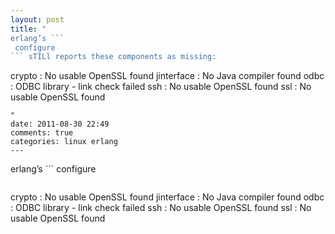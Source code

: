 ```yaml
---
layout: post
title: "
erlang’s ```
 configure
``` sTILl reports these components as missing:
```

crypto         : No usable OpenSSL found
jinterface     : No Java compiler found
odbc           : ODBC library - link check failed
ssh            : No usable OpenSSL found
ssl            : No usable OpenSSL found

```
"
date: 2011-08-30 22:49
comments: true
categories: linux erlang
---
```


erlang’s ```
 configure
``` sTILl reports these components as missing:
```

crypto         : No usable OpenSSL found
jinterface     : No Java compiler found
odbc           : ODBC library - link check failed
ssh            : No usable OpenSSL found
ssl            : No usable OpenSSL found

```

